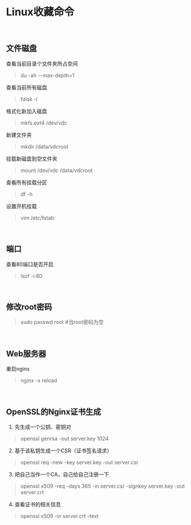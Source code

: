 # Linux收藏命令 #

<br>

## 文件磁盘 ##

查看当前目录个文件夹所占空间  
> du -ah --max-depth=1  

查看当前所有磁盘  
> fdisk -l  

格式化新加入磁盘  
> mkfs.ext4 /dev/vdc  

新建文件夹  
> mkdir /data/vdcroot  

挂载新磁盘到空文件夹  
> mount /dev/vdc /data/vdcroot  

查看所有挂载分区  
> df -h  

设置开机挂载  
> vim /etc/fstab  

<br>

## 端口 ##

查看80端口是否开启  
> lsof -i:80  

<br>

## 修改root密码 ##

> sudo passwd root #当root密码为空  

<br>

## Web服务器 ##

重启nginx  
> nginx -s reload

<br>

## OpenSSL的Nginx证书生成 ##

1. 先生成一个公钥、密钥对  
> openssl genrsa -out server.key 1024  

2. 基于该私钥生成一个CSR（证书签名请求）  
> openssl req -new -key server.key -out server.csr  

3. 把自己当作一个CA，自己给自己注册一下  
> openssl x509 -req -days 365 -in server.csr -signkey server.key -out server.crt  

4. 查看证书的相关信息  
> openssl x509 -in server.crt -text  
